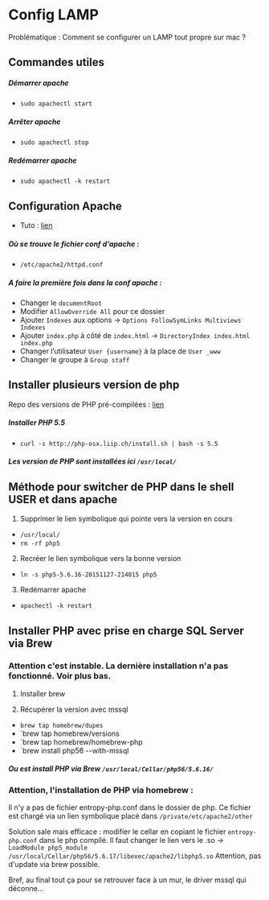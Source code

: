 # Config LAMP

Problématique : Comment se configurer un LAMP tout propre sur mac ?


## Commandes utiles

##### Démarrer apache
- `sudo apachectl start`

##### Arrêter apache
- `sudo apachectl stop`

##### Redémarrer apache
- `sudo apachectl -k restart`



## Configuration Apache

- Tuto : [lien](http://getgrav.org/blog/mac-os-x-apache-setup-multiple-php-versions)

##### Où se trouve le fichier conf d'apache :
- `/etc/apache2/httpd.conf`

##### A faire la première fois dans la conf apache :
- Changer le `documentRoot`
- Modifier `AllowOverride All` pour ce dossier
- Ajouter `Indexes` aux options -> `Options FollowSymLinks Multiviews Indexes`
- Ajouter `index.php` à côté de `index.html` -> `DirectoryIndex index.html index.php`
- Changer l’utilisateur `User {username}` à la place de `User _www`
- Changer le groupe à `Group staff`


## Installer plusieurs version de php

Repo des versions de PHP pré-compilées : [lien](http://php-osx.liip.ch/)

##### Installer PHP 5.5
- `curl -s http://php-osx.liip.ch/install.sh | bash -s 5.5`

##### Les version de PHP sont installées ici `/usr/local/`


## Méthode pour switcher de PHP dans le shell USER et dans apache

1. Supprimer le lien symbolique qui pointe vers la version en cours
- `/usr/local/`
- `rm -rf php5`

2. Recréer le lien symbolique vers la bonne version
- `ln -s php5-5.6.16-20151127-214015 php5`

3. Redémarrer apache
- `apachectl -k restart`


##  Installer PHP avec prise en charge SQL Server via Brew

### Attention c'est instable. La dernière installation n'a pas fonctionné. Voir plus bas.

1. Installer brew

2. Récupérer la version avec mssql
- `brew tap homebrew/dupes`
- `brew tap homebrew/versions
- `brew tap homebrew/homebrew-php
- `brew install php56 --with-mssql

##### Ou est install PHP via Brew `/usr/local/Cellar/php56/5.6.16/`


### Attention, l'installation de PHP via homebrew :

Il n'y a pas de fichier entropy-php.conf dans le dossier de php.
Ce fichier est chargé via un lien symbolique placé dans `/private/etc/apache2/other`

Solution sale mais efficace : modifier le cellar en copiant le fichier `entropy-php.conf` dans le php compilé.
Il faut changer le lien vers le .so -> `LoadModule php5_module        /usr/local/Cellar/php56/5.6.17/libexec/apache2/libphp5.so`
Attention, pas d'update via brew possible.

Bref, au final tout ça pour se retrouver face à un mur, le driver mssql qui déconne...
